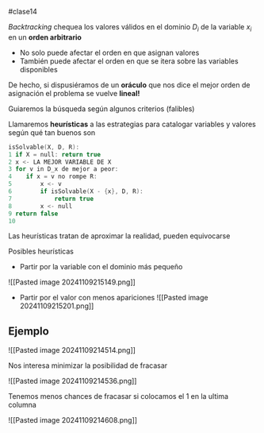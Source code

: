 #clase14 

*Backtracking* chequea los valores válidos en el dominio $D_i$ de la variable $x_i$ en un **orden arbitrario**

- No solo puede afectar el orden en que asignan valores
- También puede afectar el orden en que se itera sobre las variables disponibles

De hecho, si dispusiéramos de un **oráculo** que nos dice el mejor orden de asignación el problema se vuelve **lineal!**

Guiaremos la búsqueda según algunos criterios (falibles)

Llamaremos **heurísticas** a las estrategias para catalogar variables y valores según qué tan buenos son

```c
isSolvable(X, D, R):
1 if X = null: return true
2 x <- LA MEJOR VARIABLE DE X
3 for v in D_x de mejor a peor:
4    if x = v no rompe R:
5        x <- v
6        if isSolvable(X - {x}, D, R):
7            return true
8        x <- null
9 return false
10
```

Las heurísticas tratan de aproximar la realidad, pueden equivocarse

Posibles heurísticas

- Partir por la variable con el dominio más pequeño

![[Pasted image 20241109215149.png]]

- Partir por el valor con menos apariciones
![[Pasted image 20241109215201.png]]
## Ejemplo


![[Pasted image 20241109214514.png]]

Nos interesa minimizar la posibilidad de fracasar

![[Pasted image 20241109214536.png]]

Tenemos menos chances de fracasar si colocamos el 1 en la ultima columna

![[Pasted image 20241109214608.png]]